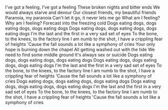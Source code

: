I've got a feeling, I've got a feeling
These broken nights and bitter ends
We would always starve and devour
Our closest friends, my beautiful friends
Paranoia, my paranoia
Can't let it go, it never lets me go
What am I feeling? Why am I feeling?
Forecast into the freezing cold
Dogs eating dogs, dogs eating dogs, dogs eating dogs
Dogs eating dogs, dogs eating dogs, dogs eating dogs
I'm the last and the first in a very sad set of eyes
To the bone, to the knees, to the factory line
I am numb to the shot, I have a crippling fear of heights
'Cause the fall sounds a lot like a symphony of cries
Your only hope is burning down the chapel
All getting washed out with the tide
We need to find some middle ground
It's always sex or suicide
Dogs eating dogs, dogs eating dogs, dogs eating dogs
Dogs eating dogs, dogs eating dogs, dogs eating dogs
I'm the last and the first in a very sad set of eyes
To the bone, to the knees, to the factory line
I am numb to the shot, I have a crippling fear of heights
'Cause the fall sounds a lot like a symphony of cries
Dogs eating dogs, dogs eating dogs, dogs eating dogs
Dogs eating dogs, dogs eating dogs, dogs eating dogs
I'm the last and the first in a very sad set of eyes
To the bone, to the knees, to the factory line
I am numb to the shot, I have a crippling fear of heights
'Cause the fall sounds a lot like a symphony of cries
